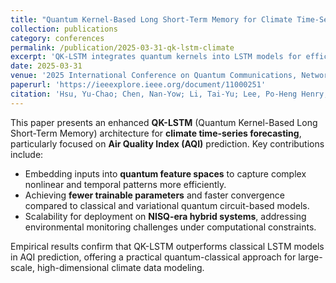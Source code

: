 ```yaml
---
title: "Quantum Kernel-Based Long Short-Term Memory for Climate Time-Series Forecasting"
collection: publications
category: conferences
permalink: /publication/2025-03-31-qk-lstm-climate
excerpt: 'QK-LSTM integrates quantum kernels into LSTM models for efficient, accurate forecasting of climate-related time-series like AQI.'
date: 2025-03-31
venue: '2025 International Conference on Quantum Communications, Networking, and Computing (QCNC)'
paperurl: 'https://ieeexplore.ieee.org/document/11000251'
citation: 'Hsu, Yu-Chao; Chen, Nan-Yow; Li, Tai-Yu; Lee, Po-Heng Henry; &amp; Chen, Kuan-Cheng. (2025). &quot;Quantum Kernel-Based Long Short-Term Memory for Climate Time-Series Forecasting.&quot; <i>Proceedings of the 2025 International Conference on Quantum Communications, Networking, and Computing (QCNC)</i>, 421–426.'
---
```


This paper presents an enhanced **QK-LSTM** (Quantum Kernel-Based Long Short-Term Memory) architecture for **climate time-series forecasting**, particularly focused on **Air Quality Index (AQI)** prediction. Key contributions include:

* Embedding inputs into **quantum feature spaces** to capture complex nonlinear and temporal patterns more efficiently.  
* Achieving **fewer trainable parameters** and faster convergence compared to classical and variational quantum circuit-based models.  
* Scalability for deployment on **NISQ-era hybrid systems**, addressing environmental monitoring challenges under computational constraints.

Empirical results confirm that QK-LSTM outperforms classical LSTM models in AQI prediction, offering a practical quantum-classical approach for large-scale, high-dimensional climate data modeling.
